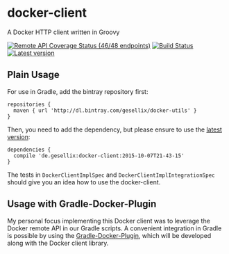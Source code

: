# docker-client

A Docker HTTP client written in Groovy

[![Remote API Coverage Status (46/48 endpoints)](http://progressed.io/bar/96?title=api%20coverage)](https://github.com/gesellix/docker-client/blob/master/roadmap.md)
[![Build Status](https://travis-ci.org/gesellix/docker-client.svg)](https://travis-ci.org/gesellix/docker-client)
[![Latest version](https://api.bintray.com/packages/gesellix/docker-utils/docker-client/images/download.svg) ](https://bintray.com/gesellix/docker-utils/docker-client/_latestVersion)

## Plain Usage

For use in Gradle, add the bintray repository first:

```
repositories {
  maven { url 'http://dl.bintray.com/gesellix/docker-utils' }
}
```

Then, you need to add the dependency, but please ensure to use the [latest version](https://bintray.com/gesellix/docker-utils/docker-client/_latestVersion):

```
dependencies {
  compile 'de.gesellix:docker-client:2015-10-07T21-43-15'
}
```

The tests in `DockerClientImplSpec` and `DockerClientImplIntegrationSpec` should give you an idea how to use the docker-client.

## Usage with Gradle-Docker-Plugin

My personal focus implementing this Docker client was to leverage the Docker remote API in our Gradle scripts.
A convenient integration in Gradle is possible by using the [Gradle-Docker-Plugin](https://github.com/gesellix/gradle-docker-plugin),
which will be developed along with the Docker client library.
